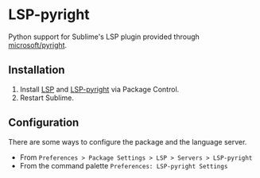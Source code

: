 # LSP-pyright

Python support for Sublime's LSP plugin provided through [microsoft/pyright](https://github.com/microsoft/pyright). 

## Installation

1. Install [LSP](https://packagecontrol.io/packages/LSP) and
   [LSP-pyright](https://packagecontrol.io/packages/LSP-pyright) via Package Control.
1. Restart Sublime.

## Configuration

There are some ways to configure the package and the language server.

- From `Preferences > Package Settings > LSP > Servers > LSP-pyright`
- From the command palette `Preferences: LSP-pyright Settings`
